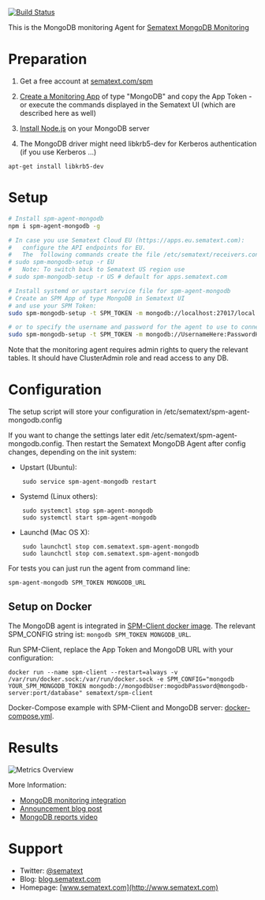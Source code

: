 [![Build Status](https://travis-ci.org/sematext/spm-agent-mongodb.svg?branch=master)](https://travis-ci.org/sematext/spm-agent-mongodb)

This is the MongoDB monitoring Agent for [Sematext MongoDB Monitoring](http://sematext.com/spm/)

# Preparation 

1. Get a free account at [sematext.com/spm](https://apps.sematext.com/users-web/register.do)  

2. [Create a Monitoring App](https://apps.sematext.com/spm-reports/registerApplication.do) of type "MongoDB" and copy the App Token - or execute the commands displayed in the Sematext UI (which are described here as well)

3. [Install Node.js](https://nodejs.org/en/download/package-manager/) on your MongoDB server

4. The MongoDB driver might need libkrb5-dev for Kerberos authentication (if you use Kerberos ...)
```
apt-get install libkrb5-dev
```
# Setup 
```sh
# Install spm-agent-mongodb 
npm i spm-agent-mongodb -g

# In case you use Sematext Cloud EU (https://apps.eu.sematext.com): 
#   configure the API endpoints for EU. 
#   The  following commands create the file /etc/sematext/receivers.config: 
# sudo spm-mongodb-setup -r EU 
#   Note: To switch back to Sematext US region use
# sudo spm-mongodb-setup -r US # default for apps.sematext.com

# Install systemd or upstart service file for spm-agent-mongodb
# Create an SPM App of type MongoDB in Sematext UI 
# and use your SPM Token:
sudo spm-mongodb-setup -t SPM_TOKEN -m mongodb://localhost:27017/local

# or to specify the username and password for the agent to use to connect to MongoDB
sudo spm-mongodb-setup -t SPM_TOKEN -m mongodb://UsernameHere:PasswordHere@localhost:27017/DbNameHere
```
Note that the monitoring agent requires admin rights to query the relevant tables. It should have ClusterAdmin role and read access to any DB.

# Configuration 

The setup script will store your configuration in /etc/sematext/spm-agent-mongodb.config 

If you want to change the settings later edit /etc/sematext/spm-agent-mongodb.config. 
Then restart the Sematext MongoDB Agent after config changes, depending on the init system:
- Upstart (Ubuntu):  
```
    sudo service spm-agent-mongodb restart 
```
- Systemd (Linux others):  
```
    sudo systemctl stop spm-agent-mongodb
    sudo systemctl start spm-agent-mongodb
```
- Launchd (Mac OS X): 
```
    sudo launchctl stop com.sematext.spm-agent-mongodb
    sudo launchctl stop com.sematext.spm-agent-mongodb
```

For tests you can just run the agent from command line:
```
spm-agent-mongodb SPM_TOKEN MONGODB_URL
```

## Setup on Docker

The MongoDB agent is integrated in [SPM-Client docker image](https://hub.docker.com/r/sematext/spm-client/).
The relevant SPM_CONFIG string ist: 
```mongodb SPM_TOKEN MONGODB_URL```. 

Run SPM-Client, replace the App Token and MongoDB URL with your configuration: 
```
docker run --name spm-client --restart=always -v /var/run/docker.sock:/var/run/docker.sock -e SPM_CONFIG="mongodb YOUR_SPM_MONGODB_TOKEN mongodb://mongodbUser:mogodbPassword@mongodb-server:port/database" sematext/spm-client
```

Docker-Compose example with SPM-Client and MongoDB server: [docker-compose.yml](https://github.com/sematext/docker-spm-client/blob/master/examples/mongodb/docker-compose.yml). 

# Results

![Metrics Overview](https://sematext.files.wordpress.com/2015/12/mongodb_overview.png)

More Information: 
- [MongoDB monitoring integration](https://sematext.com/docs/integration/mongodb) 
- [Announcement blog post](http://blog.sematext.com/2015/12/16/mongodb-monitoring/) 
- [MongoDB reports video](https://www.youtube.com/watch?v=BIERrXzbiNM) 

# Support 

- Twitter: [@sematext](http://www.twitter.com/sematext)
- Blog: [blog.sematext.com](http://blog.sematext.com)
- Homepage: [www.sematext.com](http://www.sematext.com)
